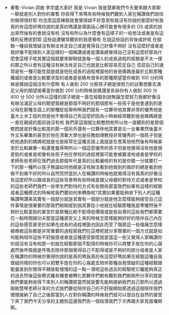 - 春暫-Vivian 詞曲 李宗盛大家好 我是 Vivian 我是慧卿我們今天要來跟大家聊一聊就是別人對你的春暫 你收得下來嗎有些時候我們聽到人家在稱讚我們說哇 你做得很好耶 你怎麼這麼棒那就會覺得說不好意思啦我沒有你說的那麼好啦我真的有這麼好嗎你說的是真的嗎還是場面話心裡可能會有很多的 OS 或真的說出來然後有的會說沒有啦 沒有啦所以為什麼會有這樣子的一些想法或者是有這樣的反應呢對耶 這些話還蠻常聽到的我感覺啦 在說這些話的背後或許呢 在經驗一種自我懷疑沒有辦法肯定自己或是覺得自己好像不夠好 沒有這麼好或者是我好像不配得到人家這樣的一個稱讚或者是讚美總覺得自己沒有這麼好那為什麼會這樣子呢其實這個就要來聊聊就是每一個人的成長過程的經驗是不太一樣的那之所以會有這種沒有辦法肯定自己也就是比較容易否定自己 否認自己的通常是有一種可能性就是就是他在成長的過程裡面他的爸爸媽媽是屬於比較那種權威的或者是比較要求型的或者是爸媽有很多的那種期望當你做到 100 分的時候爸媽說這個沒有什麼啊 有人做到 200 分那孩子總是很努力的試著想要去滿足父母的期望接著當你做到 200 分的時候爸媽還是告訴你有人做到 300 分 400 分 500 分所以這樣的孩子總是一直在經驗到說無論怎麼努力我都好像沒有辦法滿足父母的期望我總是那個不夠好的那個那有一些孩子是他會遇到的是父母在那種言語上的那種貶低舉例啊我們就有一位夥伴他其實非常的優秀他是臺大土木工程的但是他不覺得自己有這麼好因為小時候經常聽到爸爸媽媽總是一直在親戚的面前說沒有啦 我們家這個就比較憨悶啦所以他一直聽到的是那個憨悶就是好像比較差的那一個另外還有一位夥伴他其實是北一女畢業然後臺大外文系畢業的甚至於他在清華大學也是任教助理教授非常優秀的一個孩子但是呢他遇到的媽媽呢就是也是經常在這種言語上面就是在責罵他啦然後有時候甚至於比較嚴重一點還會羞辱啊所以一個這麼優秀的孩子但是他覺得沒有他是很差勁的或者是呢像有些孩子他在學校的過程裡面可能會被霸凌啦或者是學校的老師有些老師在我們過去那個年代是真的比較嚴格的有的是你錯一分就要打一下的那一種所以孩子無論如何他總是沒有辦法看到他做到的做好的總是看到他做不到做不好的所以自然而然當別人在稱讚的時候他就覺得沒有我真的好像沒有這麼好所以跟成長的這些背景啊有些時候是跟父母親的對待方式或者是學校的這些老師們我們一些學生們對待的方式有些關係那當我們如果有這樣的經驗或者這種模式的時候呢我們要如何來轉換呢?其實如果要能夠收下別人的這種稱讚啊讚美其實有一個部分就是其實有一個部分就是他怎麼樣能夠接受自己這件事情是很重要的那我們剛剛提到說其實從小他就在經驗那種我是寒蠻然後不夠好比較差勁的甚至於是那種比較不配得低價值或是低自尊的這些我們都需要花一點時間跟功夫那當這種感受又上來的時候怎麼樣能夠好好的陪伴自己內在的這些感受甚至於如果在成長的過程裡面也因此而受了傷那這一些傷痛怎麼樣被療癒這些都是非常重要的過程那我們在這裡呢就分享簡單的一個方式就是如何能夠陪伴這些不舒服感或者是這種感受那麼就是當這一些又覺得人家稱讚你你說沒有沒有啦那一刻就在經驗那個不配得的時候你可以將雙手放在你的心窩處然後呼吸就是呼吸去陪伴那個覺得自己不配得或是不夠好的部分或者是人家在稱讚你的時候你覺得你說的是真的嗎我真的有這麼好嗎如果在經驗這種自我懷疑同樣的你也可以把雙手放在你的心窩處去陪伴那種自我懷疑的這種經驗跟能量直到你覺得平靜放鬆慢慢的這一點一滴呢這些過去的經驗呢它纔能夠真正的過去然後這些模式纔有機會被轉化那夥伴們都有聽到我們剛剛所分享的就是我們要能夠收得下來別人的稱讚那當然就是要先能夠接納我們自己那所以透過剛剛慧琴老師分享的方式我們要從陪伴自己的不舒服開始那透過這個陪伴我們慢慢接納了自己之後那當別人在對你稱讚的時候我們就可以很自在自然的接受下來了我們今天分享的主題到這邊我們告一個段落我們下次再跟大家見面囉掰掰。